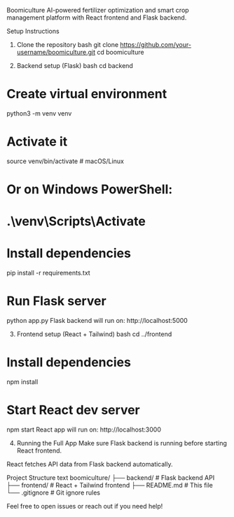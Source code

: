 Boomiculture
AI-powered fertilizer optimization and smart crop management platform with React frontend and Flask backend.

Setup Instructions
1. Clone the repository
bash
git clone https://github.com/your-username/boomiculture.git
cd boomiculture

2. Backend setup (Flask)
bash
cd backend

# Create virtual environment
python3 -m venv venv

# Activate it
source venv/bin/activate  # macOS/Linux
# Or on Windows PowerShell:
# .\venv\Scripts\Activate

# Install dependencies
pip install -r requirements.txt

# Run Flask server
python app.py
Flask backend will run on: http://localhost:5000

3. Frontend setup (React + Tailwind)
bash
cd ../frontend

# Install dependencies
npm install

# Start React dev server
npm start
React app will run on: http://localhost:3000

4. Running the Full App
Make sure Flask backend is running before starting React frontend.

React fetches API data from Flask backend automatically.

Project Structure
text
boomiculture/
├── backend/          # Flask backend API
├── frontend/         # React + Tailwind frontend
├── README.md         # This file
└── .gitignore        # Git ignore rules


Feel free to open issues or reach out if you need help!